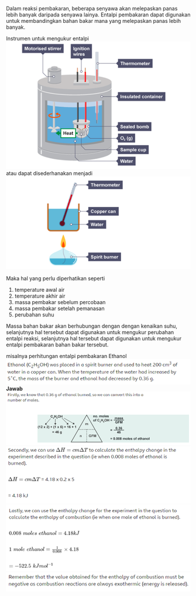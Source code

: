 Dalam reaksi pembakaran, beberapa senyawa akan melepaskan panas lebih banyak daripada senyawa lainya. Entalpi pembakaran dapat digunakan untuk membandingkan bahan bakar mana yang melepaskan panas lebih banyak.

Instrumen untuk mengukur entalpi
![be2bd953657f637d32ad08415414be87.png](../../../../_resources/be2bd953657f637d32ad08415414be87.png)
atau dapat disederhanakan menjadi
![d615fb3c69f86ee519d1b6f23c9f2fa5.png](../../../../_resources/d615fb3c69f86ee519d1b6f23c9f2fa5.png)

Maka hal yang perlu diperhatikan seperti 
1. temperature awal air
2. temperature akhir air
3. massa pembakar sebelum percobaan
4. massa pembakar setelah pemanasan
5. perubahan suhu

Massa bahan bakar akan berhubungan dengan dengan kenaikan suhu, selanjutnya hal tersebut dapat digunakan untuk mengukur perubahan entalpi reaksi, selanjutnya hal tersebut dapat digunakan untuk mengukur entalpi pembakaran bahan bakar tersebut.

misalnya perhitungan entalpi pembakaran Ethanol 
![aa987429b6213dd58cb93df59dd88e55.png](../../../../_resources/aa987429b6213dd58cb93df59dd88e55.png)
**Jawab**
![b067c1e498f95ee2e5aa32b1267cd503.png](../../../../_resources/b067c1e498f95ee2e5aa32b1267cd503.png)
![cc70eba45ffabb0d057120d83ceb8f03.png](../../../../_resources/cc70eba45ffabb0d057120d83ceb8f03.png)
![8ac08c7e4423f9fa5584fc20d63d43d4.png](../../../../_resources/8ac08c7e4423f9fa5584fc20d63d43d4.png)
![d0be0cfb48e128c2ce83ca5a70d5d7c2.png](../../../../_resources/d0be0cfb48e128c2ce83ca5a70d5d7c2.png)